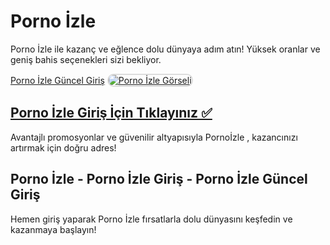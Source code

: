 <h1>Porno İzle</h1>
<p>Porno İzle ile kazanç ve eğlence dolu dünyaya adım atın! Yüksek oranlar ve geniş bahis seçenekleri sizi bekliyor.</p>  
<a href="https://t2m.io/2284401" title="Porno İzle Güncel Giriş">Porno İzle Güncel Giriş</a>  

<a href="https://t2m.io/2284401">
    <img src="https://i.ibb.co/gtF7ptH/photo-2025-01-13-14-27-16.jpg" alt="Porno İzle Görseli" style="max-width: 100%; border: 2px solid #ddd; border-radius: 10px;">
</a>  

<h2><a href="https://t2m.io/2284401">Porno İzle Giriş İçin Tıklayınız ✅</a></h2>  
<p>Avantajlı promosyonlar ve güvenilir altyapısıyla Pornoİzle , kazancınızı artırmak için doğru adres!</p>  

<h2>Porno İzle - Porno İzle Giriş - Porno İzle Güncel Giriş</h2>  
<p>Hemen giriş yaparak Porno İzle fırsatlarla dolu dünyasını keşfedin ve kazanmaya başlayın!</p>
